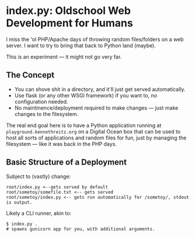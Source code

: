 # index.py: Oldschool Web Development for Humans

I miss the 'ol PHP/Apache days of throwing random files/folders on a web server.
I want to try to bring that back to Python land (maybe).

This is an experiment — it might not go very far.

## The Concept

- You can shove shit in a directory, and it'll just get served automatically.
- Use flask (or any other WSGI framework) if you want to, no configuration needed.
- No maintinence/deployment required to make changes — just make changes to the filesystem.

The real end goal here is to have a Python application running at `playground.kennethreitz.org` on a
Digital Ocean box that can be used to host all sorts of applications and random files for fun, just
by managing the filesystem — like it was back in the PHP days.

## Basic Structure of a Deployment

Subject to (vastly) change:

    root/index.py <--gets served by default
    root/sometoy/somefile.txt <-- gets served
    root/sometoy/index.py <-- gets run automatically for /sometoy/, stdout is output.

Likely a CLI runner, akin to:

    $ index.py .
    # spawns gunicorn app for you, with additional arguments.